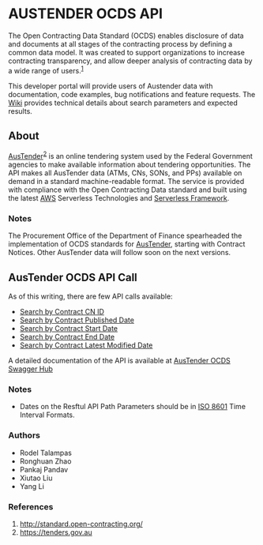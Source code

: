 # AUSTENDER OCDS API
The Open Contracting Data Standard (OCDS) enables disclosure of data and documents at all stages of the contracting process by defining a common data model. It was created to support organizations to increase contracting transparency, and allow deeper analysis of contracting data by a wide range of users.<sup>[1](#references)</sup>

This developer portal will provide users of Austender data with documentation, code examples, bug notifications and feature requests. The [Wiki](#austender-ocds-api) provides technical details about search parameters and expected results.

## About
[AusTender](https://tenders.gov.au)<sup>[2](#references)</sup> is an online tendering system used by the Federal Government agencies to make available information about tendering opportunities. The API makes all AusTender data (ATMs, CNs, SONs, and PPs) available on demand in a standard machine-readable format. The service is provided with compliance with the Open Contracting Data standard and built using the latest [AWS](https://aws.amazon.com) Serverless Technologies and [Serverless Framework](https://serverless.com).

### Notes
The Procurement Office of the Department of Finance spearheaded the implementation of OCDS standards for [AusTender](https://tenders.gov.au), starting with Contract Notices. Other AusTender data will follow soon on the next versions.

## AusTender OCDS API Call
As of this writing, there are few API calls available:

- [Search by Contract CN ID](https://ocdsapi.tenders.gov.au/ocds/findById/CN00000000)
- [Search by Contract Published Date](https://ocdsapi.tenders.gov.au/ocds/findByDates/contractPublished/yyyy-mm-ddThh:mi:ssZ/yyyy-mm-ddThh:mi:ssZ)
- [Search by Contract Start Date](https://ocdsapi.tenders.gov.au/ocds/findByDates/contractStart/yyyy-mm-ddThh:mi:ssZ/yyyy-mm-ddThh:mi:ssZ)
- [Search by Contract End Date](https://ocdsapi.tenders.gov.au/ocds/findByDates/contractEnd/yyyy-mm-ddThh:mi:ssZ/yyyy-mm-ddThh:mi:ssZ)
- [Search by Contract Latest Modified Date](https://ocdsapi.tenders.gov.au/ocds/findByDates/contractLastModified/yyyy-mm-ddThh:mi:ssZ/yyyy-mm-ddThh:mi:ssZ)

A detailed documentation of the API is available at [AusTender OCDS Swagger Hub](https://app.swaggerhub.com/apis-docs/austender/ocds-api/)

### Notes
- Dates on the Resftul API Path Parameters should be in [ISO 8601](https://en.wikipedia.org/wiki/ISO_8601) Time Interval Formats.

### Authors
- Rodel Talampas
- Ronghuan Zhao
- Pankaj Pandav
- Xiutao Liu
- Yang Li

### References
1. http://standard.open-contracting.org/
2. https://tenders.gov.au
